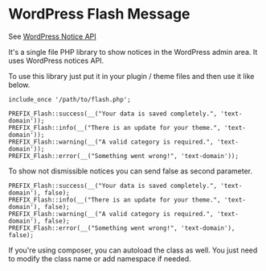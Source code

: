 # WordPress Flash Message
See [WordPress Notice API](https://codex.wordpress.org/Plugin_API/Action_Reference/admin_notices)

It's a single file PHP library to show notices in the WordPress admin area. It uses WordPress notices API.

To use this library just put it in your plugin / theme files and then use it like below.

    include_once '/path/to/flash.php';
    
    PREFIX_Flash::success(__("Your data is saved completely.", 'text-domain'));
    PREFIX_Flash::info(__("There is an update for your theme.", 'text-domain'));
    PREFIX_Flash::warning(__("A valid category is required.", 'text-domain'));
    PREFIX_Flash::error(__("Something went wrong!", 'text-domain'));

To show not dismissible notices you can send false as second parameter.

    PREFIX_Flash::success(__("Your data is saved completely.", 'text-domain'), false);
    PREFIX_Flash::info(__("There is an update for your theme.", 'text-domain'), false);
    PREFIX_Flash::warning(__("A valid category is required.", 'text-domain'), false);
    PREFIX_Flash::error(__("Something went wrong!", 'text-domain'), false);

If you're using composer, you can autoload the class as well. You just need to modify the class name or add namespace if needed.